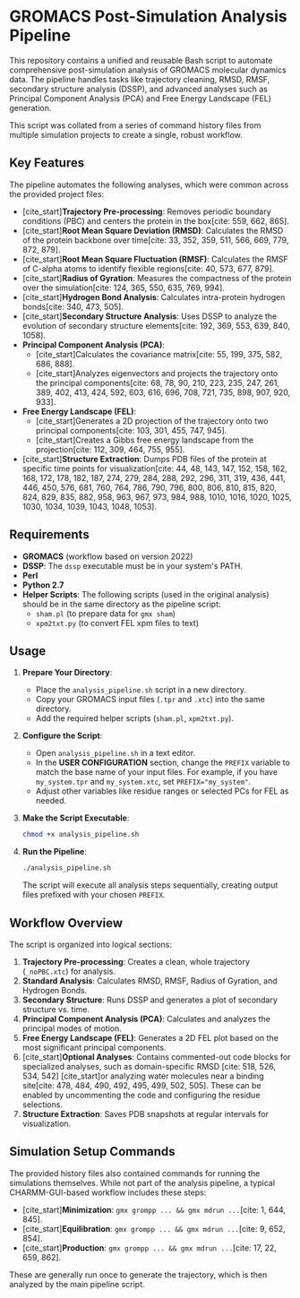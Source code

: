 # GROMACS Post-Simulation Analysis Pipeline

This repository contains a unified and reusable Bash script to automate comprehensive post-simulation analysis of GROMACS molecular dynamics data. The pipeline handles tasks like trajectory cleaning, RMSD, RMSF, secondary structure analysis (DSSP), and advanced analyses such as Principal Component Analysis (PCA) and Free Energy Landscape (FEL) generation.

This script was collated from a series of command history files from multiple simulation projects to create a single, robust workflow.

## Key Features

The pipeline automates the following analyses, which were common across the provided project files:
- [cite_start]**Trajectory Pre-processing**: Removes periodic boundary conditions (PBC) and centers the protein in the box[cite: 559, 662, 865].
- [cite_start]**Root Mean Square Deviation (RMSD)**: Calculates the RMSD of the protein backbone over time[cite: 33, 352, 359, 511, 566, 669, 779, 872, 879].
- [cite_start]**Root Mean Square Fluctuation (RMSF)**: Calculates the RMSF of C-alpha atoms to identify flexible regions[cite: 40, 573, 677, 879].
- [cite_start]**Radius of Gyration**: Measures the compactness of the protein over the simulation[cite: 124, 365, 550, 635, 769, 994].
- [cite_start]**Hydrogen Bond Analysis**: Calculates intra-protein hydrogen bonds[cite: 340, 473, 505].
- [cite_start]**Secondary Structure Analysis**: Uses DSSP to analyze the evolution of secondary structure elements[cite: 192, 369, 553, 639, 840, 1058].
- **Principal Component Analysis (PCA)**:
    - [cite_start]Calculates the covariance matrix[cite: 55, 199, 375, 582, 686, 888].
    - [cite_start]Analyzes eigenvectors and projects the trajectory onto the principal components[cite: 68, 78, 90, 210, 223, 235, 247, 261, 389, 402, 413, 424, 592, 603, 616, 696, 708, 721, 735, 898, 907, 920, 933].
- **Free Energy Landscape (FEL)**:
    - [cite_start]Generates a 2D projection of the trajectory onto two principal components[cite: 103, 301, 455, 747, 945].
    - [cite_start]Creates a Gibbs free energy landscape from the projection[cite: 112, 309, 464, 755, 955].
- [cite_start]**Structure Extraction**: Dumps PDB files of the protein at specific time points for visualization[cite: 44, 48, 143, 147, 152, 158, 162, 168, 172, 178, 182, 187, 274, 279, 284, 288, 292, 296, 311, 319, 436, 441, 446, 450, 576, 681, 760, 764, 786, 790, 796, 800, 806, 810, 815, 820, 824, 829, 835, 882, 958, 963, 967, 973, 984, 988, 1010, 1016, 1020, 1025, 1030, 1034, 1039, 1043, 1048, 1053].

## Requirements
- **GROMACS** (workflow based on version 2022)
- **DSSP**: The `dssp` executable must be in your system's PATH.
- **Perl**
- **Python 2.7**
- **Helper Scripts**: The following scripts (used in the original analysis) should be in the same directory as the pipeline script:
    - `sham.pl` (to prepare data for `gmx sham`)
    - `xpm2txt.py` (to convert FEL xpm files to text)

## Usage

1.  **Prepare Your Directory**:
    - Place the `analysis_pipeline.sh` script in a new directory.
    - Copy your GROMACS input files (`.tpr` and `.xtc`) into the same directory.
    - Add the required helper scripts (`sham.pl`, `xpm2txt.py`).

2.  **Configure the Script**:
    - Open `analysis_pipeline.sh` in a text editor.
    - In the **USER CONFIGURATION** section, change the `PREFIX` variable to match the base name of your input files. For example, if you have `my_system.tpr` and `my_system.xtc`, set `PREFIX="my_system"`.
    - Adjust other variables like residue ranges or selected PCs for FEL as needed.

3.  **Make the Script Executable**:
    ```sh
    chmod +x analysis_pipeline.sh
    ```

4.  **Run the Pipeline**:
    ```sh
    ./analysis_pipeline.sh
    ```
    The script will execute all analysis steps sequentially, creating output files prefixed with your chosen `PREFIX`.

## Workflow Overview

The script is organized into logical sections:

1.  **Trajectory Pre-processing**: Creates a clean, whole trajectory (`_noPBC.xtc`) for analysis.
2.  **Standard Analysis**: Calculates RMSD, RMSF, Radius of Gyration, and Hydrogen Bonds.
3.  **Secondary Structure**: Runs DSSP and generates a plot of secondary structure vs. time.
4.  **Principal Component Analysis (PCA)**: Calculates and analyzes the principal modes of motion.
5.  **Free Energy Landscape (FEL)**: Generates a 2D FEL plot based on the most significant principal components.
6.  [cite_start]**Optional Analyses**: Contains commented-out code blocks for specialized analyses, such as domain-specific RMSD [cite: 518, 526, 534, 542] [cite_start]or analyzing water molecules near a binding site[cite: 478, 484, 490, 492, 495, 499, 502, 505]. These can be enabled by uncommenting the code and configuring the residue selections.
7.  **Structure Extraction**: Saves PDB snapshots at regular intervals for visualization.

## Simulation Setup Commands

The provided history files also contained commands for running the simulations themselves. While not part of the analysis pipeline, a typical CHARMM-GUI-based workflow includes these steps:

- [cite_start]**Minimization**: `gmx grompp ... && gmx mdrun ...`[cite: 1, 644, 845].
- [cite_start]**Equilibration**: `gmx grompp ... && gmx mdrun ...`[cite: 9, 652, 854].
- [cite_start]**Production**: `gmx grompp ... && gmx mdrun ...`[cite: 17, 22, 659, 862].

These are generally run once to generate the trajectory, which is then analyzed by the main pipeline script.
